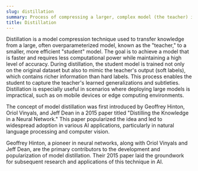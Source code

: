 ```yaml
---
slug: distillation
summary: Process of compressing a larger, complex model (the teacher) into a smaller, simpler model (the student) while retaining much of the original model's performance.
title: Distillation
---
```


Distillation is a model compression technique used to transfer knowledge from a large, often overparameterized model, known as the "teacher," to a smaller, more efficient "student" model. The goal is to achieve a model that is faster and requires less computational power while maintaining a high level of accuracy. During distillation, the student model is trained not only on the original dataset but also to mimic the teacher's output (soft labels), which contains richer information than hard labels. This process enables the student to capture the teacher's learned generalizations and subtleties. Distillation is especially useful in scenarios where deploying large models is impractical, such as on mobile devices or edge computing environments.

The concept of model distillation was first introduced by Geoffrey Hinton, Oriol Vinyals, and Jeff Dean in a 2015 paper titled "Distilling the Knowledge in a Neural Network." This paper popularized the idea and led to widespread adoption in various AI applications, particularly in natural language processing and computer vision.

Geoffrey Hinton, a pioneer in neural networks, along with Oriol Vinyals and Jeff Dean, are the primary contributors to the development and popularization of model distillation. Their 2015 paper laid the groundwork for subsequent research and applications of this technique in AI.